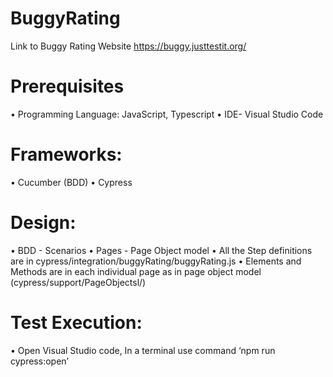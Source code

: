 # BuggyRating
Link to Buggy Rating Website https://buggy.justtestit.org/

# Prerequisites
•	Programming Language: JavaScript, Typescript
•	IDE- Visual Studio Code
# Frameworks:
•	Cucumber (BDD)
•	Cypress
# Design:
•	BDD - Scenarios
•	Pages - Page Object model
•	All the Step definitions are in cypress/integration/buggyRating/buggyRating.js
•	Elements and Methods are in each individual page as in page object model (cypress/support/PageObjectsl/)
# Test Execution:
•	Open Visual Studio code, In a terminal use command ‘npm run cypress:open’

